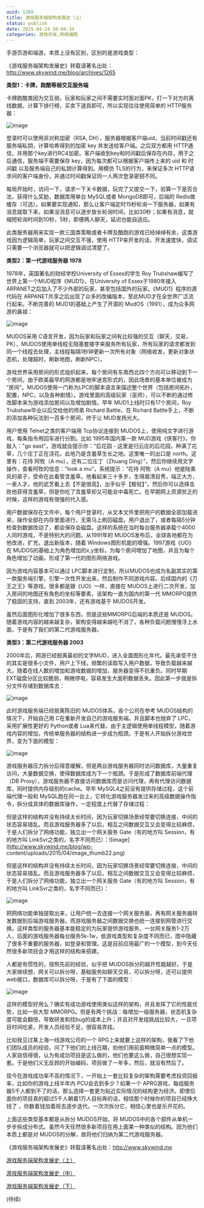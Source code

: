 ```yaml
---
uuid: 1265
title: 游戏服务端架构发展史（上）
status: publish
date: 2015-04-24 20:04:34
categories: 游戏开发,网络编程
---
```

手游页游和端游，本质上没有区别，区别的是游戏类型：

《游戏服务端架构发展史》转载请著名出处：<http://www.skywind.me/blog/archives/1265>

**类型1：卡牌，跑酷等弱交互服务端**

卡牌跑酷类因为交互弱，玩家和玩家之间不需要实时面对面PK，打一下对方的离线数据，计算下排行榜，买卖下道具即可，所以实现往往使用简单的 HTTP服务器：

![image](https://skywind3000.github.io/images/blog/wp-content/2015/04/image_thumb18.png)

登录时可以使用非对称加密（RSA, DH），服务器根据客户端uid，当前时间戳还有服务端私钥，计算哈希得到的加密 key 并发送给客户端。之后双方都用 HTTP通信，并用那个key进行RC4加密。客户端收到key和时间戳后保存在内存，用于之后通信，服务端不需要保存 key，因为每次都可以根据客户端传上来的 uid 和 时间戳 以及服务端自己的私钥计算得到。用模仿 TLS的行为，来保证多次
HTTP请求间的客户端身份，并通过时间戳保证同一人两次登录密钥不同。

每局开始时，访问一下，请求一下关卡数据，玩完了又提交一下，验算一下是否合法，获得什么奖励，数据库用单台 MySQL或者 MongoDB即可，后端的 Redis做缓存（可选）。如果要实现通知，那么让客户端定时15秒轮询一下服务器，如果有消息就取下来，如果没消息可以逐步放长轮询时间，比如30秒；如果有消息，就缩短轮询时间到10秒，5秒，即便两人聊天，延迟也能自适应。

此类服务器用来实现一款三国类策略或者卡牌及酷跑的游戏已经绰绰有余，这类游戏因为逻辑简单，玩家之间交互不强，使用 HTTP来开发的话，开发速度快，调试只需要一个浏览器就可以把逻辑调试清楚了。

**类型2：第一代游戏服务器 1978**

1978年，英国著名的财经学校University of Essex的学生 Roy Trubshaw编写了世界上第一个MUD程序《MUD1》，在University of Essex于1980年接入 ARPANET之后加入了不少外部的玩家，甚至包括国外的玩家。《MUD1》程序的源代码在 ARPANET共享之后出现了众多的改编版本，至此MUD才在全世界广泛流行起来。不断完善的
MUD1的基础上产生了开源的 MudOS（1991），成为众多网游的鼻祖：

![image](https://skywind3000.github.io/images/blog/wp-content/2015/04/image_thumb19.png)

MUDOS采用 C语言开发，因为玩家和玩家之间有比较强的交互（聊天，交易，PK），MUDOS使用单线程无阻塞套接字来服务所有玩家，所有玩家的请求都发到同一个线程去处理，主线程每隔1秒钟更新一次所有对象（网络收发，更新对象状态机，处理超时，刷新地图，刷新NPC）。

游戏世界采用房间的形式组织起来，每个房间有东南西北四个方向可以移动到下一个房间，由于欧美最早的网游都是地牢迷宫形式的，因此场景的基本单位被成为 “房间”。MUDOS使用一门称为LPC的脚本语言来描述整个世界（包括房间拓扑，配置，NPC，以及各种剧情）。游戏里面的高级玩家（巫师），可以不断的通过修改脚本来为游戏添加房间以及增加剧情。早年 MUD1上线时只有17个房间，Roy
Trubshaw毕业以后交给他的师弟 Richard Battle，在 Richard Battle手上，不断的添加各种玩法到一百多个房间，终于让 MUD发扬光大。

用户使用 Telnet之类的客户端用 Tcp协议连接到 MUDOS上，使用纯文字进行游戏，每条指令用回车进行分割。比如 1995年国内第一款 MUD游戏《侠客行》，你敲入："go east"，游戏就会提示你：“后花园 - 这里是归云庄的后花园，种满了花草，几个庄丁正在浇花。此地乃是含羞草生长之地。这里唯一的出口是 north。这里有：花待 阿牧（A mu），还有二位庄丁（Zhuang
Ding）”，然后你继续用文字操作，查看阿牧的信息：“look a mu”，系统提示：“花待 阿牧（A mu）他是陆乘风的弟子，受命在此看管含羞草。他看起来三十多岁，生得眉清目秀，端正大方，一表人才。他的武艺看上去【不是很高】，出手似乎【极轻】”。然后你可以选择击败他获得含羞草，但是你吃了含羞草却又可能会中毒死亡。在早期网上资源贫乏的时候，这样的游戏有很强的代入感。

用户数据保存在文件中，每个用户登录时，从文本文件里把用户的数据全部加载进来，操作全部在内存里面进行，无需马上刷回磁盘。用户退出了，或者每隔5分钟检查到数据改动了，都会保存会磁盘。这样的系统在当时每台服务器承载个4000人同时游戏，不是特别大的问题。从1991年的 MUDOS发布后，全球各地都在为他改进，扩充，退出新版本，随着 Windows图形机能的增强。1997游戏《UO》在
MUDOS的基础上为角色增加的x,y坐标，为每个房间增加了地图，并且为每个角色增加了动画，形成了第一代的图形网络游戏。

因为游戏内容基本可以通过 LPC脚本进行定制，所以MUDOS也成为名副其实的第一款服务端引擎，引擎一次性开发出来，然后制作不同游戏内容。后续国内的《万王之王》等游戏，很多都是跟《UO》一样，直接在 MUDOS上进行二次开发，加入房间的地图还有角色的坐标等要素，该架构一直为国内的第一代 MMORPG提供了稳固的支持，直到 2003年，还有游戏基于 MUDOS开发。

虽然后面图形化增加了很多东西，但是这些MMORPG后端的本质还是 MUDOS。随着游戏内容的越来越复杂，架构变得越来越吃不消了，各种负载问题慢慢浮上水面，于是有了我们的第二代游戏服务器。

**类型3：第二代游戏服务器 2003**

2000年后，网游已经脱离最初的文字MUD，进入全面图形化年代。最先承受不住的其实是很多小文件，用户上下线，频繁的读取写入用户数据，导致负载越来越大。随着在线人数的增加和游戏数据的增加，服务器变得不抗重负。同时早期 EXT磁盘分区比较脆弱，稍微停电，容易发生大面积数据丢失。因此第一步就是拆分文件存储到数据库去：

![image](https://skywind3000.github.io/images/blog/wp-content/2015/04/image_thumb20.png)

此时游戏服务端已经脱离陈旧的 MUDOS体系，各个公司在参考 MUDOS结构的情况下，开始自己用 C在重新开发自己的游戏服务端。并且脚本也抛弃了 LPC，采用扩展性更好的 Python或者 Lua来代替。由于主逻辑使用单线程模型，随着游戏内容的增加，传统单服务器的结构进一步成为瓶颈。于是有人开始拆分游戏世界，变为下面的模型：

![image](https://skywind3000.github.io/images/blog/wp-content/2015/04/image_thumb21.png)

游戏服务器压力拆分后得意缓解，但是两台游戏服务器同时访问数据库，大量重复访问，大量数据交换，使得数据库成为下一个瓶颈。于是形成了数据库前端代理（DB Proxy），游戏服务器不直接访问数据库而是访问代理，再有代理访问数据库，同时提供内存级别的cache。早年 MySQL4之前没有提供存储过程，这个前端代理一般和
MySQL跑在同一台上，它转化游戏服务器发过来的高级数据操作指令，拆分成具体的数据库操作，一定程度上代替了存储过程：

但是这样的结构并没有持续太长时间，因为玩家切换场景经常要切换连接，中间的状态容易错乱。而且游戏服务器多了以后，相互之间数据交互又会变得比较麻烦，于是人们拆分了网络功能，独立出一个网关服务 Gate（有的地方叫 Session，有的地方叫 LinkSvr之类的，名字不同而已）：![image](http://www.skywind.me/blog/wp-
content/uploads/2015/04/image_thumb22.png)

但是这样的结构并没有持续太长时间，因为玩家切换场景经常要切换连接，中间的状态容易错乱。而且游戏服务器多了以后，相互之间数据交互又会变得比较麻烦，于是人们拆分了网络功能，独立出一个网关服务 Gate（有的地方叫 Session，有的地方叫 LinkSvr之类的，名字不同而已）：

![image](https://skywind3000.github.io/images/blog/wp-content/2015/04/image_thumb24.png)

把网络功能单独提取出来，让用户统一去连接一个网关服务器，再有网关服务器转发数据到后端游戏服务器。而游戏服务器之间数据交换也统一连接到网管进行交换。这样类型的服务器基本能稳定的为玩家提供游戏服务，一台网关服务1-2万人，后面的游戏服务器每台服务5k-1w，依游戏类型和复杂度不同而已，图中隐藏了很多不重要的服务器，如登录和管理。这是目前应用最广的一个模型，到今天任然很多新项目会才用这样的结构来搭建。

人都是有惯性的，按照先前的经验，似乎把 MUDOS拆分的越开性能越好。于是大家继续想，网关可以拆分呀，基础服务如聊天交易，可以拆分呀，还可以提供web接口，数据库可以拆分呀，于是有了下面的模型：

![image](https://skywind3000.github.io/images/blog/wp-content/2015/04/image_thumb28.png)

这样的模型好用么？确实有成功游戏使用类似这样的架构，并且发挥了它的性能优势，比如一些大型 MMORPG。但是有两个挑战：每增加一级服务器，状态机复杂度可能会翻倍，导致研发和找bug的成本上升；并且对开发组挑战比较大，一旦项目时间吃紧，开发人员经验不足，很容易弄挂。

比如我见过某上海一线游戏公司的一个 RPG上来就要上这样的架构，我看了下他们团队成员的经验，问了下他们的上线日期，劝他们用前面稍微简单一点的模型。人家自信得很，认为有成功项目是这么做的，他们也要这么做，自己很想实现一套。于是他们义无反顾的开始编码，项目做了一年多，然后，就没有然后了。

现今在游戏成功率不高的情况下，一开始上一套比较复杂的架构需要考虑投资回报率，比如你的游戏上线半年内 PCU会去到多少？如果一个 APRG游戏，每组服务器5千人都到不了的话，那么选择一套更为贴近实际情况的结构更为经济。即使后面你的项目真的超过5千人朝着1万人目标奔的话，相信那个时候你的项目已经挣大钱了 ，你数着钱加着班去逐步迭代，一次次拆分它，相信心里也是乐开花的。

上面这些类型基本都是从拆分 MUDOS开始，将 MUDOS中的各个部件从单机一步步拆成分布式。虽然今天任然很多新项目在用上面某一种类似的结构。因为他们本质上都是对 MUDOS的分解，故将他们归纳为第二代游戏服务器。

《游戏服务端架构发展史》转载请著名出处：<http://www.skywind.me>

[游戏服务端架构发展史（上）](http://www.skywind.me/blog/archives/1265)

[游戏服务端架构发展史（中）](http://www.skywind.me/blog/archives/1301)

[游戏服务端架构发展史（下）](http://www.skywind.me/blog/archives/1327)

(待续)

